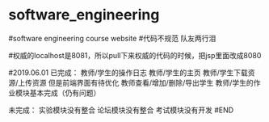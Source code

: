 # software_engineering
#software engineering course website
#代码不规范 队友两行泪

#权威的localhost是8081，所以pull下来权威的代码的时候，把jsp里面改成8080

#2019.06.01
已完成：
教师/学生的操作日志
教师/学生的主页
教师/学生下载资源/上传资源 但是前端界面有待优化
教师查看/增加/删除/导出学生
教师/学生的作业模块基本完成（仍有问题）

未完成：
实验模块没有整合
论坛模块没有整合
考试模块没有开发
#END



